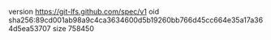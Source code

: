 version https://git-lfs.github.com/spec/v1
oid sha256:89cd001ab98a9c4ca3634600d5b19260bb766d45cc664e35a17a364d5ea53707
size 758450
